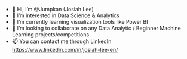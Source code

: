 - 👋 Hi, I’m @Jumpkan (Josiah Lee)
- 👀 I’m interested in Data Science & Analytics
- 🌱 I’m currently learning visualization tools like Power BI
- 💞️ I’m looking to collaborate on any Data Analytic / Beginner Machine Learning projects/competitions
- 📫 You can contact me through LinkedIn https://www.linkedin.com/in/josiah-lee-en/

<!---
Jumpkan/Jumpkan is a ✨ special ✨ repository because its `README.md` (this file) appears on your GitHub profile.
You can click the Preview link to take a look at your changes.
--->
